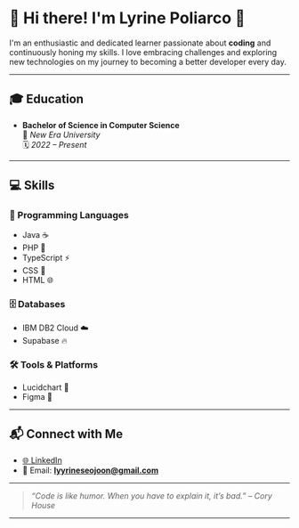 # 👋 Hi there! I'm **Lyrine Poliarco** 🖤

I'm an enthusiastic and dedicated learner passionate about **coding** and continuously honing my skills. I love embracing challenges and exploring new technologies on my journey to becoming a better developer every day.

---

## 🎓 Education

- **Bachelor of Science in Computer Science**  
  📍 *New Era University*  
  🗓️ *2022 – Present*

---

## 💻 Skills

### 🧠 Programming Languages
- Java ☕
- PHP 🐘
- TypeScript ⚡
- CSS 🎨
- HTML 🌐

### 🗄️ Databases
- IBM DB2 Cloud ☁️
- Supabase 🔥

### 🛠️ Tools & Platforms
- Lucidchart 🧩
- Figma 🎨

---

## 📬 Connect with Me

- [🌐 LinkedIn](https://www.linkedin.com/in/lyrine-poliarco-076780191)  
- 📧 Email: **lyyrineseojoon@gmail.com**

---

> *“Code is like humor. When you have to explain it, it’s bad.” – Cory House*

---

